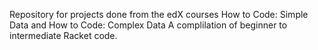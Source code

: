 Repository for projects done from the edX courses How to Code: Simple Data and How to Code: Complex Data
A complilation of beginner to intermediate Racket code.

